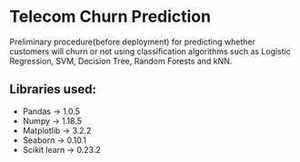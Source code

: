 # Telecom Churn Prediction
Preliminary procedure(before deployment) for predicting whether customers will churn or not using classification algorithms such as Logistic Regression, SVM, Decision Tree, Random Forests and kNN.

## Libraries used:
* Pandas -> 1.0.5
* Numpy -> 1.18.5
* Matplotlib -> 3.2.2
* Seaborn ->  0.10.1
* Scikit learn -> 0.23.2
